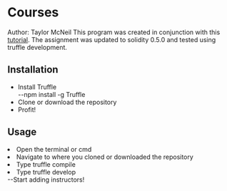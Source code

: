 <h1> Courses </h1>
Author: Taylor McNeil
This program was created in conjunction with this <a href="https://coursetro.com/posts/code/102/Solidity-Mappings-&-Structs-Tutorial"> tutorial</a>. 
The assignment was updated to solidity 0.5.0 and tested using truffle development.


<h2> Installation </h2>
<ul>
 <li> Install Truffle </li> 
  --npm install -g Truffle <br>
   <li> Clone or download the repository </li> 
<li> Profit! </li> 
 </ul>

<h2> Usage </h2>
<li> Open the terminal or cmd </li>
<li> Navigate to where you cloned or downloaded the repository </li>
<li> Type truffle compile </li>
<li>Type truffle develop </li>  
   --Start adding instructors!
   

